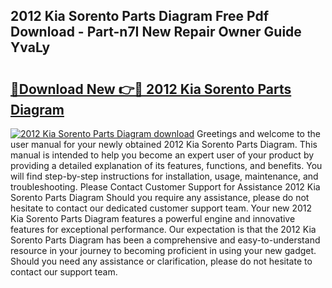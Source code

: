 ## 2012 Kia Sorento Parts Diagram Free Pdf Download - Part-n7I New Repair Owner Guide YvaLy

# <h2><a href="http://dfkcdhr.blite.top/?on=2012+Kia+Sorento+Parts+Diagram">🔗Download New 👉🔴 2012 Kia Sorento Parts Diagram</a></h2>

[![2012 Kia Sorento Parts Diagram download](https://i.imgur.com/lujVjoI.png)](http://dfkcdhr.blite.top/?on=2012+Kia+Sorento+Parts+Diagram)
Greetings and welcome to the user manual for your newly obtained 2012 Kia Sorento Parts Diagram. This manual is intended to help you become an expert user of your product by providing a detailed explanation of its features, functions, and benefits. You will find step-by-step instructions for installation, usage, maintenance, and troubleshooting. Please Contact Customer Support for Assistance 2012 Kia Sorento Parts Diagram Should you require any assistance, please do not hesitate to contact our dedicated customer support team. Your new 2012 Kia Sorento Parts Diagram features a powerful engine and innovative features for exceptional performance. Our expectation is that the 2012 Kia Sorento Parts Diagram has been a comprehensive and easy-to-understand resource in your journey to becoming proficient in using your new gadget. Should you need any assistance or clarification, please do not hesitate to contact our support team.
